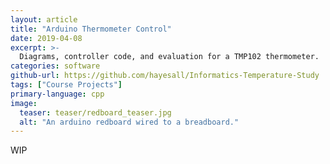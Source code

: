 ```yaml
---
layout: article
title: "Arduino Thermometer Control"
date: 2019-04-08
excerpt: >-
  Diagrams, controller code, and evaluation for a TMP102 thermometer.
categories: software
github-url: https://github.com/hayesall/Informatics-Temperature-Study
tags: ["Course Projects"]
primary-language: cpp
image:
  teaser: teaser/redboard_teaser.jpg
  alt: "An arduino redboard wired to a breadboard."
---
```


WIP
